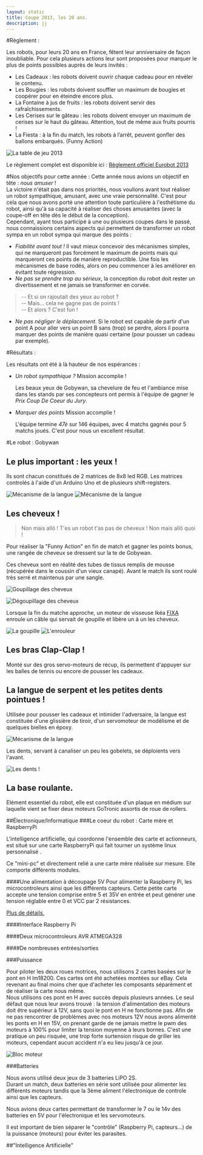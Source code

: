 ```yaml
---
layout: static
title: Coupe 2013, les 20 ans.
description: jj
---
```


#Règlement :

Les robots, pour leurs 20 ans en France, fêtent leur anniversaire de façon inoubliable. Pour cela plusieurs actions leur sont proposées pour marquer le plus de points possibles auprès de leurs invités : 

 * Les Cadeaux : les robots doivent ouvrir chaque cadeau pour en révéler le contenu. 
 * Les Bougies : les robots doivent souffler un maximum de bougies et coopérer pour en éteindre encore plus. 
 * La Fontaine à jus de fruits : les robots doivent servir des rafraîchissements. 
 * Les Cerises sur le gâteau : les robots doivent envoyer un maximum de cerises sur le haut du gâteau. Attention, tout de même aux fruits pourris ! 
 * La Fiesta : à la fin du match, les robots à l’arrêt, peuvent gonfler des ballons embarqués. (Funny Action)

 ![La table de jeu 2013](table-2013.png)

Le règlement complet est disponible ici : [Règlement officiel Eurobot 2013](ReglementEurobot2013FRVersionfinale.pdf)

#Nos objectifs pour cette année :
Cette année nous avions un objectif en tête : *nous amuser* !<br>
La victoire n'était pas dans nos priorités, nous voulions avant tout réaliser un robot sympathique, amusant, avec une vraie personnalité. C'est pour cela que nous avons porté une attention toute particulière à l'esthétisme du robot, ainsi qu'à sa capacité à réaliser des choses amusantes (avec la coupe-off en tête dès le début de la conception).<br>
Cependant, ayant tous participé à une ou plusieurs coupes dans le passé, nous connaissions certains aspects qui permettent de transformer un robot sympa en un robot sympa qui marque des points :

 * *Fiabilité avant tout !* Il vaut mieux concevoir des mécanismes simples, qui ne marqueront pas forcément le maximum de points mais qui marqueront ces points de manière reproductible. Une fois les mécanismes de base rodés, alors on peu commencer à les améliorer en évitant toute régression.
 * *Ne pas se prendre trop au sérieux*, la conception du robot doit rester un divertissement et ne jamais se transformer en corvée. 
>-- Et si on rajoutait des yeux au robot ?<br>
>-- Mais... cela ne gagne pas de points !<br>
>-- Et alors ? C'est fun !<br>
 * *Ne pas négliger le déplacement*. Si le robot est capable de partir d'un point A pour aller vers un point B sans (trop) se perdre, alors il pourra marquer des points de manière quasi certaine (pour pousser un cadeau par exemple).

#Résultats :

Les résultats ont été à là hauteur de nos espérances :

* *Un robot sympathique ?*   Mission accomplie !

 	Les beaux yeux de Gobywan, sa chevelure de feu et l'ambiance mise dans les stands par ses concepteurs ont permis à l'équipe de gagner le *Prix Coup De Coeur du Jury*.

* *Marquer des points*   Mission accomplie !

	L'équipe termine *47è* sur 146 équipes, avec 4 matchs gagnés pour 5 matchs joués. C'est pour nous un excellent résultat.

#Le robot : Gobywan

## Le plus important : les yeux !

Ils sont chacun constitués de 2 matrices de 8x8 led RGB.
Les matrices controlés à l'aide d'un Arduino Uno et de plusieurs shift-registers.

![Mécanisme de la langue](shield-yx.jpg)
![Mécanisme de la langue](yeux_explication.jpg)


## Les cheveux !

>Non mais allô ! T'es un robot t'as pas de cheveux ! Non mais allô quoi !

Pour réaliser la "Funny Action" en fin de match et gagner les points bonus, une rangée de cheveux se dressent sur la te de Gobywan.

Ces cheveux sont en réalité des tubes de tissus remplis de mousse (récupérée dans le coussin d'un vieux canapé). Avant le match ils sont roulé très serré et maintenus par une sangle.<br>


![Goupillage des cheveux](cheveux.gif)


![Dégoupillage des cheveux](cheveux-gigaboom.gif)

Lorsque la fin du matche approche, un moteur de visseuse Ikéa [FIXA](http://www.ikea.com/fr/fr/catalog/products/20214199/) enroule un câble qui servait de goupille et libère un à un les cheveux.

![La goupille](goupille.png)
![L'enrouleur](enroulleur.png)


<!---
[Article détaillé sur les Cheveux.]()
-->

## Les bras Clap-Clap !

Monté sur des gros servo-moteurs de récup, ils permettent d'appuyer sur les balles de tennis ou encore de pousser les cadeaux.

## La langue de serpent et les petites dents pointues !

Utilisée pour pousser les cadeaux et intimider l'adversaire, la langue est constituée d'une glissière de tiroir, d'un servomoteur de modélisme et de quelques bielles en époxy.

![Mécanisme de la langue](langue_explication.jpg)

Les dents, servant à canaliser un peu les gobelets, se déploients vers l'avant.

![Les dents !](dent.gif)


## La base roulante.

Elément essentiel du robot, elle est constituée d'un plaque en médium sur laquelle vient se fixer deux moteurs GoTronic assortis de roue de rollers.

<!---
[Tous les détails sur la page dédiée !]()
-->


##Électronique/Informatique
###Le coeur du robot : Carte mère et RaspberryPi

L'intelligence artificielle, qui coordonne l'ensemble des carte et actionneurs, est situé sur une carte RaspberryPi qui fait tourner un système linux personnalisé .

Ce "mini-pc" et directement relié a une carte mère réalisée sur mesure. Elle comporte différents modules.

####Une alimentation à découpage 5V
Pour alimenter la Raspberry Pi, les microcontroleurs ainsi que les différents capteurs.
Cette petite carte accepte une tension comprise entre 5 et 35V en entrée et peut générer une tension réglable entre 0 et VCC par 2 résistances.

[Plus de détails.](/modules/electronique/alimentation_a_decoupage/)

####Interface Raspberry Pi

####Deux microcontroleurs AVR ATMEGA328

####De nombreuses entrées/sorties

###Puissance

Pour piloter les deux roues motrices, nous utilisons 2 cartes basées sur le pont en H lm18200.
Ces cartes ont été achetées montées sur eBay. Cela revenant au final moins cher que d'acheter les composants séparément et de réaliser la carte nous même.<br>
Nous utilisons ces pont en H avec succès depuis plusieurs années. Le seul défaut que nous leur avons trouvé : la tension d'alimentation des moteurs doit être supérieur à 12V, sans quoi le pont en H ne fonctionne pas. Afin de ne pas rencontrer de problèmes avec nos moteurs 12V nous avons alimenté les ponts en H en 15V, on prenant garde de ne jamais mettre le pwm des moteurs à 100% pour limiter la tension moyenne à leurs bornes. C'est une pratique un peu risquée, une trop forte surtension risque de griller les moteurs, cependant aucun accident n'a eu lieu jusqu'à ce jour.

![Bloc moteur](h-bridges.png)

###Batteries

Nous avons utilisé deux jeux de 3 batteries LiPO 2S.<br>
Durant un match, deux batteries en série sont utilisée pour alimenter les différents moteurs tandis que la 3ème aliment l'électronique de controle ainsi que les capteurs.

Nous avions deux cartes permettant de transformer le 7 ou le 14v des batteries en 5V pour l'électronique et les servomoteurs.

<!---
Tous les détails sur la page dédiée !]()
-->

 Il est important de bien séparer le "contrôle" (Raspberry Pi, capteurs...) de la puissance (moteurs) pour éviter les parasites.

##"Intelligence Artificielle"
